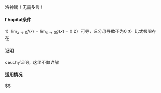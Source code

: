 洛神赋！无需多言！
#### l'hopital条件
1）$\lim_{ x \to 0 }f(x)=\lim_{ x \to 0 }g(x)=0$
2）可导，且分母导数不为0
3）比式极限存在

#### 证明
cauchy证明，这里不做详解

#### 适用情况
$$